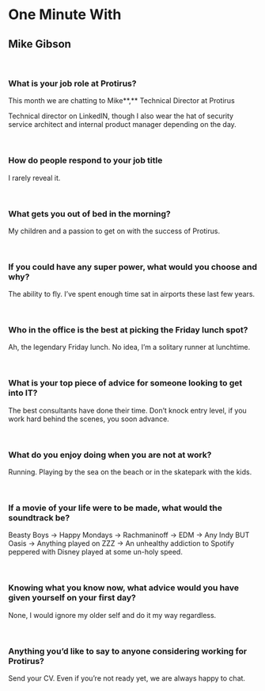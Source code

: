 # One Minute With

## Mike Gibson

</br>

### What is your job role at Protirus?

This month we are chatting to Mike**,** Technical Director at Protirus

Technical director on LinkedIN, though I also wear the hat of security service architect and internal product manager depending on the day. 

</br>

### How do people respond to your job title

I rarely reveal it.

</br>

### What gets you out of bed in the morning?

My children and a passion to get on with the success of Protirus.

</br>

### If you could have any super power, what would you choose and why?

The ability to fly. I’ve spent enough time sat in airports these last few years.

</br>

### Who in the office is the best at picking the Friday lunch spot?

Ah, the legendary Friday lunch. No idea, I’m a solitary runner at lunchtime.

</br>

### What is your top piece of advice for someone looking to get into IT?

The best consultants have done their time. Don’t knock entry level, if you work hard behind the scenes, you soon advance.

</br>

### What do you enjoy doing when you are not at work?

Running. Playing by the sea on the beach or in the skatepark with the kids.

</br>

### If a movie of your life were to be made, what would the soundtrack be?

Beasty Boys -> Happy Mondays -> Rachmaninoff -> EDM -> Any Indy BUT Oasis -> Anything played on ZZZ -> An unhealthy addiction to Spotify peppered with Disney played at some
un-holy speed.

</br>

### Knowing what you know now, what advice would you have given yourself on your first day?

None, I would ignore my older self and do it my way regardless.

</br>

### Anything you’d like to say to anyone considering working for Protirus?

Send your CV. Even if you’re not ready yet, we are always happy to chat. 